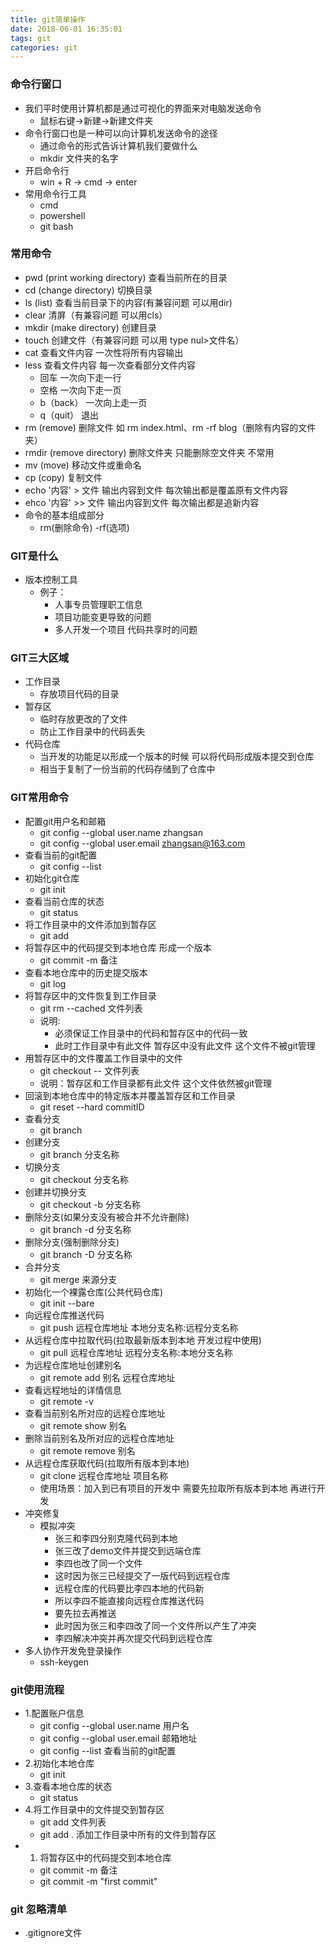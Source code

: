 ```yaml
---
title: git简单操作
date: 2018-06-01 16:35:01
tags: git
categories: git
---
```


### 命令行窗口
- 我们平时使用计算机都是通过可视化的界面来对电脑发送命令
    + 鼠标右键->新建->新建文件夹
- 命令行窗口也是一种可以向计算机发送命令的途径
    + 通过命令的形式告诉计算机我们要做什么
    + mkdir 文件夹的名字
- 开启命令行
    + win + R -> cmd -> enter
- 常用命令行工具
    + cmd
    + powershell
    + git bash

### 常用命令
- pwd (print working directory) 查看当前所在的目录
- cd (change directory) 切换目录
- ls (list) 查看当前目录下的内容(有兼容问题 可以用dir)
- clear 清屏（有兼容问题  可以用cls）
- mkdir (make directory) 创建目录
- touch 创建文件（有兼容问题 可以用 type nul>文件名）
- cat 查看文件内容 一次性将所有内容输出
- less 查看文件内容 每一次查看部分文件内容
    + 回车 一次向下走一行
    + 空格 一次向下走一页
    + b（back）    一次向上走一页
    + q（quit）    退出
- rm (remove) 删除文件 如 rm index.html、rm -rf blog（删除有内容的文件夹）
- rmdir (remove directory) 删除文件夹 只能删除空文件夹 不常用
- mv (move) 移动文件或重命名
- cp (copy) 复制文件
- echo '内容' > 文件 输出内容到文件 每次输出都是覆盖原有文件内容
- ehco '内容' >> 文件 输出内容到文件 每次输出都是追新内容
- 命令的基本组成部分
    + rm(删除命令) -rf(选项)

### GIT是什么
- 版本控制工具
    + 例子：
        * 人事专员管理职工信息
        * 项目功能变更导致的问题
        * 多人开发一个项目 代码共享时的问题

### GIT三大区域
- 工作目录
    + 存放项目代码的目录
- 暂存区
    + 临时存放更改的了文件
    + 防止工作目录中的代码丢失
- 代码仓库
    + 当开发的功能足以形成一个版本的时候 可以将代码形成版本提交到仓库
    + 相当于复制了一份当前的代码存储到了仓库中

### GIT常用命令
- 配置git用户名和邮箱
    + git config --global user.name zhangsan
    + git config --global user.email zhangsan@163.com
- 查看当前的git配置
    + git config --list
- 初始化git仓库
    + git init
- 查看当前仓库的状态 
    + git status
- 将工作目录中的文件添加到暂存区
    + git add
- 将暂存区中的代码提交到本地仓库 形成一个版本
    + git commit -m 备注 
- 查看本地仓库中的历史提交版本
    + git log 
- 将暂存区中的文件恢复到工作目录
    + git rm --cached 文件列表 
    + 说明:
        * 必须保证工作目录中的代码和暂存区中的代码一致
        * 此时工作目录中有此文件 暂存区中没有此文件 这个文件不被git管理
- 用暂存区中的文件覆盖工作目录中的文件
    + git checkout -- 文件列表
    + 说明：暂存区和工作目录都有此文件 这个文件依然被git管理
- 回滚到本地仓库中的特定版本并覆盖暂存区和工作目录
    + git reset --hard commitID
- 查看分支
    + git branch
- 创建分支
    + git branch 分支名称
- 切换分支
    + git checkout 分支名称
- 创建并切换分支
    + git checkout -b 分支名称 
- 删除分支(如果分支没有被合并不允许删除)
    + git branch -d 分支名称
- 删除分支(强制删除分支)
    + git branch -D 分支名称
- 合并分支
    + git merge 来源分支
- 初始化一个裸露仓库(公共代码仓库)
    + git init --bare 
- 向远程仓库推送代码
    + git push 远程仓库地址 本地分支名称:远程分支名称
- 从远程仓库中拉取代码(拉取最新版本到本地 开发过程中使用)
    + git pull 远程仓库地址 远程分支名称:本地分支名称
- 为远程仓库地址创建别名
    + git remote add 别名 远程仓库地址
- 查看远程地址的详情信息
    + git remote -v
- 查看当前别名所对应的远程仓库地址
    + git remote show 别名 
- 删除当前别名及所对应的远程仓库地址
    + git remote remove 别名 
- 从远程仓库获取代码(拉取所有版本到本地)
    + git clone 远程仓库地址 项目名称
    + 使用场景：加入到已有项目的开发中 需要先拉取所有版本到本地 再进行开发
- 冲突修复
    + 模拟冲突
        * 张三和李四分别克隆代码到本地
        * 张三改了demo文件并提交到远端仓库
        * 李四也改了同一个文件
        * 这时因为张三已经提交了一版代码到远程仓库
        * 远程仓库的代码要比李四本地的代码新
        * 所以李四不能直接向远程仓库推送代码
        * 要先拉去再推送
        * 此时因为张三和李四改了同一个文件所以产生了冲突
        * 李四解决冲突并再次提交代码到远程仓库
- 多人协作开发免登录操作
    + ssh-keygen

### git使用流程
-   1.配置账户信息
    + git config --global user.name 用户名
    + git config --global user.email 邮箱地址
    + git config --list 查看当前的git配置
-   2.初始化本地仓库
    + git init
-   3.查看本地仓库的状态
    + git status
-   4.将工作目录中的文件提交到暂存区
    + git add 文件列表
    + git add . 添加工作目录中所有的文件到暂存区
-   1. 将暂存区中的代码提交到本地仓库
    + git commit -m 备注
    + git commit -m "first commit"

### git 忽略清单
- .gitignore文件

